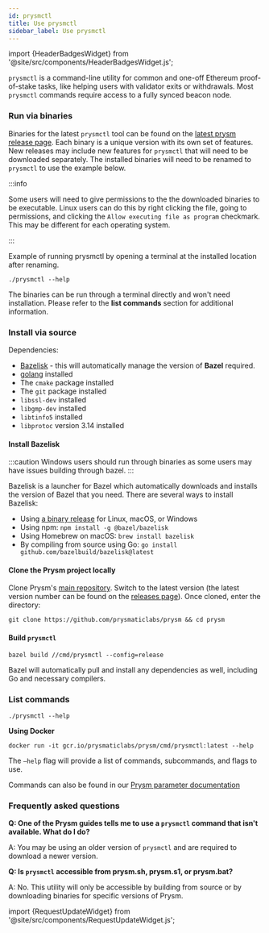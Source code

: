 ```yaml
---
id: prysmctl
title: Use prysmctl
sidebar_label: Use prysmctl
---
```


import {HeaderBadgesWidget} from '@site/src/components/HeaderBadgesWidget.js';

<HeaderBadgesWidget commaDelimitedContributors="James" lastVerifiedDateString="March 20th, 2023" lastVerifiedVersionString="v4.0.0"/>

`prysmctl` is a command-line utility for common and one-off Ethereum proof-of-stake tasks, like helping users with validator exits or withdrawals. Most `prysmctl` commands require access to a fully synced beacon node.


### Run via binaries

Binaries for the latest `prysmctl` tool can be found on the [latest prysm release page](https://github.com/prysmaticlabs/prysm/releases). Each binary is a unique version with its own set of features. New releases may include new features for `prysmctl` that will need to be downloaded separately. The installed binaries will need to be renamed to `prysmctl` to use the example below. 

:::info

Some users will need to give permissions to the the downloaded binaries to be executable. Linux users can do this by right clicking the file, going to permissions, and clicking the `Allow executing file as program` checkmark. This may be different for each operating system.

:::

Example of running prysmctl by opening a terminal at the installed location after renaming.
```
./prysmctl --help
```

The binaries can be run through a terminal directly and won't need installation. Please refer to the **list commands** section for additional information. 

### Install via source

Dependencies:

- [Bazelisk](https://bazel.build/install/bazelisk) - this will automatically manage the version of **Bazel** required.
- [golang](https://go.dev/) installed
- The `cmake` package installed
- The `git` package installed
- `libssl-dev` installed
- `libgmp-dev` installed
- `libtinfo5` installed
- `libprotoc` version 3.14 installed

#### Install Bazelisk

:::caution
    Windows users should run through binaries as some users may have issues building through bazel. 
:::

Bazelisk is a launcher for Bazel which automatically downloads and installs the version of Bazel that you need. There are several ways to install Bazelisk:

- Using [a binary release](https://github.com/bazelbuild/bazelisk/releases) for Linux, macOS, or Windows
- Using npm: `npm install -g @bazel/bazelisk`
- Using Homebrew on macOS: `brew install bazelisk`
- By compiling from source using Go: `go install github.com/bazelbuild/bazelisk@latest`

#### Clone the Prysm project locally

Clone Prysm's [main repository](https://github.com/prysmaticlabs/prysm). Switch to the latest version (the latest version number can be found on the [releases page](https://github.com/prysmaticlabs/prysm/releases)). Once cloned, enter the directory:

`git clone https://github.com/prysmaticlabs/prysm && cd prysm`

#### Build `prysmctl`

`bazel build //cmd/prysmctl --config=release`

Bazel will automatically pull and install any dependencies as well, including Go and necessary compilers.

### List commands

```
./prysmctl --help
```

**Using Docker**
```
docker run -it gcr.io/prysmaticlabs/prysm/cmd/prysmctl:latest --help
```

The `—help` flag will provide a list of commands, subcommands, and flags to use.

Commands can also be found in our [Prysm parameter documentation](https://docs.prylabs.network/docs/prysm-usage/parameters)

### Frequently asked questions

**Q: One of the Prysm guides tells me to use a `prysmctl` command that isn't available. What do I do?**

A: You may be using an older version of `prysmctl` and are required to download a newer version. 

**Q: Is `prysmctl` accessible from prysm.sh, prysm.s1, or prysm.bat?**

A: No. This utility will only be accessible by building from source or by downloading binaries for specific versions of Prysm.

import {RequestUpdateWidget} from '@site/src/components/RequestUpdateWidget.js';

<RequestUpdateWidget />